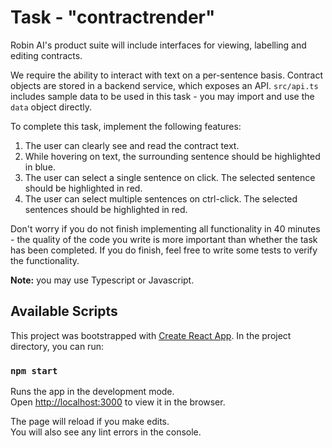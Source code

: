 # Task - "contractrender"

Robin AI's product suite will include interfaces for viewing, labelling and editing contracts.

We require the ability to interact with text on a per-sentence basis. Contract objects are stored
in a backend service, which exposes an API. `src/api.ts` includes sample data to be used in this task - 
you may import and use the `data` object directly.

To complete this task, implement the following features:

1. The user can clearly see and read the contract text.
2. While hovering on text, the surrounding sentence should be highlighted in blue.
3. The user can select a single sentence on click. The selected sentence should be highlighted in red.
4. The user can select multiple sentences on ctrl-click. The selected sentences should be highlighted in red.

Don't worry if you do not finish implementing all functionality in 40 minutes - the quality of the code you write 
is more important than whether the task has been completed. If you do finish, feel free to write some tests to verify 
the functionality.

**Note:** you may use Typescript or Javascript.

## Available Scripts

This project was bootstrapped with [Create React App](https://github.com/facebook/create-react-app). 
In the project directory, you can run:

### `npm start`

Runs the app in the development mode.\
Open [http://localhost:3000](http://localhost:3000) to view it in the browser.

The page will reload if you make edits.\
You will also see any lint errors in the console.
